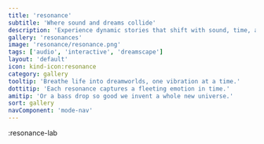 ```yaml
---
title: 'resonance'
subtitle: 'Where sound and dreams collide'
description: 'Experience dynamic stories that shift with sound, time, and your touch. Shape a living world one beat at a time.'
gallery: 'resonances'
image: 'resonance/resonance.png'
tags: ['audio', 'interactive', 'dreamscape']
layout: 'default'
icon: kind-icon:resonance
category: gallery
tooltip: 'Breathe life into dreamworlds, one vibration at a time.'
dottitip: 'Each resonance captures a fleeting emotion in time.'
amitip: 'Or a bass drop so good we invent a whole new universe.'
sort: gallery
navComponent: 'mode-nav'
---
```

:resonance-lab
